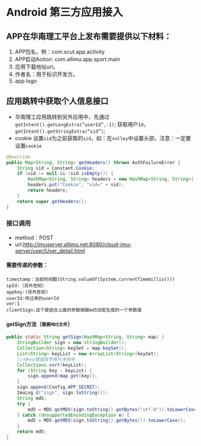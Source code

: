 # Android 第三方应用接入

## APP在华南理工平台上发布需要提供以下材料：
1. APP包名，例：com.scut.app.activity
2. APP启动Action: com.allimu.app.sport.main
3. 应用下载地址url。
4. 作者名：用于标识开发方。
5. app logo

##  应用跳转中获取个人信息接口
- 华南理工应用跳转到另外应用中，先通过`getIntent().getLongExtra(“userId”,-1)`;
获取用户`Id`，`getIntent().getStringExtra(“sid”)`;
- cookie 设置`sid`为之前获取的`sid`，如：在`volley`中设置头部，注意：一定要设置`cookie`


```java
@Override
public Map<String, String> getHeaders() throws AuthFailureError {
    String sid = Constant.Cookie;
    if (sid != null && !sid.isEmpty()) {
        HashMap<String, String> headers = new HashMap<String, String>();
        headers.put("Cookie", "sid=" + sid);
        return headers;
    }
    return super.getHeaders();
}
```

### 接口调用
- method：POST
- url:http://imuserver.allimu.net:8080/cloud-imu-server/user/User_detail.html

#### 需要传递的参数：
```
timestamp：当前时间戳(String.valueOf(System.currentTimemillis()))
spId:（另外告知）
appkey:(另外告知)
userId:传过来的userId
ver:1
clientSign:这个是结合上面的参数根据md5加密生成的一个参数值
```
#### getSign方法（`需要MD5文件`）
```java
public static String getSign(HashMap<String, String> map) {
    StringBuilder sign = new StringBuilder();
    Collection<String> keySet = map.keySet();
    List<String> keyList = new ArrayList<String>(keySet);
    //对key键值按字典升序排序
    Collections.sort(keyList);
    for (String key : keyList) {
        sign.append(map.get(key));
    }
    sign.append(Config.APP_SECRET);
    ImuLog.d("sign", sign.toString());
    String md5;
    try {
        md5 = MD5.getMD5(sign.toString().getBytes("utf-8")).toLowerCase();
    } catch (UnsupportedEncodingException e) {
        md5 = MD5.getMD5(sign.toString().getBytes()).toLowerCase();
    }
    return md5;
}
```
